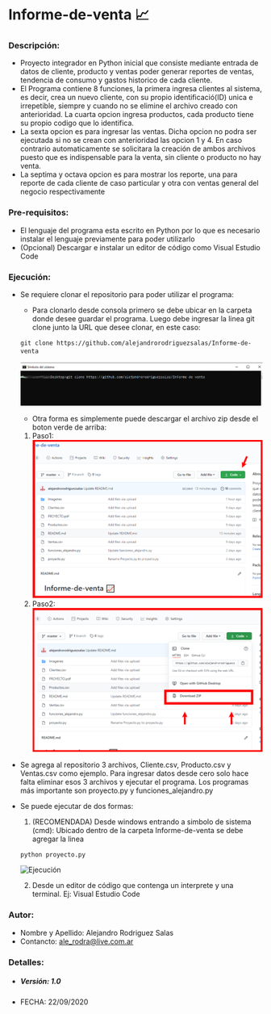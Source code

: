 # Informe-de-venta 📈
### Descripción:
- Proyecto integrador en Python inicial que consiste mediante entrada de datos de cliente, producto y ventas poder generar reportes de ventas, tendencia de consumo y gastos historico de cada cliente.
- El Programa contiene 8 funciones, la primera ingresa clientes al sistema, es decir, crea un nuevo cliente, con su propio identificació(ID) unica e irrepetible, siempre y cuando no se elimine el archivo creado con anterioridad. La cuarta opcion ingresa productos, cada producto tiene su propio codigo que lo identifica.
- La sexta opcion es para ingresar las ventas. Dicha opcion no podra ser ejecutada si no se crean con anterioridad las opcion 1 y 4. En caso contrario automaticamente se solicitara la creación de ambos archivos puesto que es indispensable para la venta, sin cliente o producto no hay venta.
- La septima y octava opcion es para mostrar los reporte, una para reporte de cada cliente de caso particular y otra con ventas general del negocio respectivamente
### Pre-requisitos: 
- El lenguaje del programa esta escrito en Python por lo que es necesario instalar el lenguaje previamente para poder utilizarlo
- (Opcional) Descargar e instalar un editor de código como Visual Estudio Code 
### Ejecución:
- Se requiere clonar el repositorio para poder utilizar el programa: 
    * Para clonarlo desde consola primero se debe ubicar en la carpeta donde desee guardar el programa. Luego debe ingresar la linea git clone junto la URL que desee clonar, en    este caso:
    ```
    git clone https://github.com/alejandrorodriguezsalas/Informe-de-venta
    ```  
    ![Clonación](/Imagenes/Git%20clone%20Informe-de-venta.png)

   * Otra forma es simplemente puede descargar el archivo zip desde el boton verde de arriba:
    1. Paso1: 
       ![Descarga1](/Imagenes/Descargar%20paso%201.png)
    2. Paso2: 
       ![Descarga1](/Imagenes/Descargar%20paso%202.png)
    
    

- Se agrega al repositorio 3 archivos, Cliente.csv, Producto.csv y Ventas.csv como ejemplo. Para ingresar datos desde cero solo hace falta eliminar esos 3 archivos y ejecutar el programa. Los programas más importante son proyecto.py y funciones_alejandro.py

- Se puede ejecutar de dos formas:
    1. (RECOMENDADA) Desde windows entrando a simbolo de sistema (cmd): Ubicado dentro de la carpeta Informe-de-venta se debe agregar la linea
    ```
    python proyecto.py
    ```
    
    ![Ejecución](/Imagenes/Ejecución%20de%20programa.png)

    2. Desde un editor de código que contenga un interprete y una terminal. Ej: Visual Estudio Code
### Autor:
- Nombre y Apellido: Alejandro Rodriguez Salas
- Contancto: ale_rodra@live.com.ar
### Detalles:
* ##### Versión: 1.0 
* FECHA: 22/09/2020 
